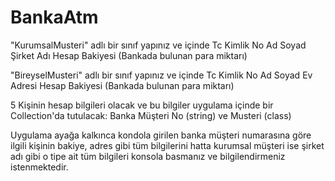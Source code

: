 # BankaAtm


"KurumsalMusteri" adlı bir sınıf yapınız ve içinde
Tc Kimlik No
Ad Soyad
Şirket Adı
Hesap Bakiyesi (Bankada bulunan para miktarı)

"BireyselMusteri" adlı bir sınıf yapınız ve içinde
Tc Kimlik No
Ad Soyad
Ev Adresi
Hesap Bakiyesi (Bankada bulunan para miktarı)

5 Kişinin hesap bilgileri olacak ve bu bilgiler uygulama içinde bir Collection'da tutulacak:
Banka Müşteri No (string) ve Musteri (class)

Uygulama ayağa kalkınca kondola girilen banka müşteri numarasına göre ilgili kişinin bakiye, adres gibi tüm bilgilerini
hatta kurumsal müşteri ise şirket adı gibi o tipe ait tüm bilgileri konsola basmanız ve bilgilendirmeniz istenmektedir.


